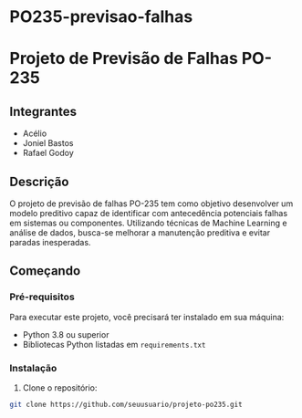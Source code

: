 # PO235-previsao-falhas

# Projeto de Previsão de Falhas PO-235

## Integrantes
- Acélio
- Joniel Bastos
- Rafael Godoy

## Descrição

O projeto de previsão de falhas PO-235 tem como objetivo desenvolver um modelo preditivo capaz de identificar com antecedência potenciais falhas em sistemas ou componentes. Utilizando técnicas de Machine Learning e análise de dados, busca-se melhorar a manutenção preditiva e evitar paradas inesperadas.

## Começando

### Pré-requisitos

Para executar este projeto, você precisará ter instalado em sua máquina:

- Python 3.8 ou superior
- Bibliotecas Python listadas em `requirements.txt`

### Instalação

1. Clone o repositório:

```bash
git clone https://github.com/seuusuario/projeto-po235.git
